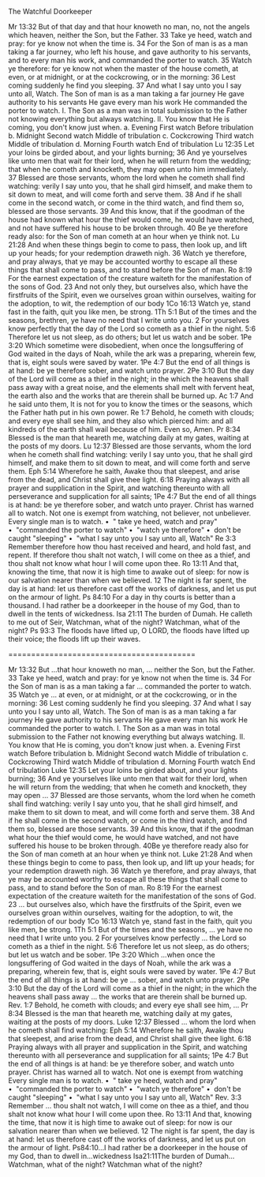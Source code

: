 The Watchful Doorkeeper

Mr 13:32 But of that day and that hour knoweth no man, no, not the angels which heaven, neither the Son, but the Father. 33 Take ye heed, watch and pray: for ye know not when the time is. 34 For the Son of man is as a man taking a far journey, who left his house, and gave authority to his servants, and to every man his work, and commanded the porter to watch. 35 Watch ye therefore: for ye know not when the master of the house cometh, at even, or at midnight, or at the cockcrowing, or in the morning: 36 Lest coming suddenly he find you sleeping. 37 And what I say unto you I say unto all, Watch.
The Son of man is as a man taking a far journey
He gave authority to his servants
He gave every man his work
He commanded the porter to watch.
I. The Son as a man was in total submission to the Father not knowing everything but always watching.
II. You know that He is coming, you don&apos;t know just when.
a. Evening First watch Before tribulation
b. Midnight Second watch Middle of tribulation
c. Cockcrowing Third watch Middle of tribulation
d. Morning Fourth watch End of tribulation
Lu 12:35 Let your loins be girded about, and your lights burning; 36 And ye yourselves like unto men that wait for their lord, when he will return from the wedding; that when he cometh and knocketh, they may open unto him immediately. 37 Blessed are those servants, whom the lord when he cometh shall find watching: verily I say unto you, that he shall gird himself, and make them to sit down to meat, and will come forth and serve them. 38 And if he shall come in the second watch, or come in the third watch, and find them so, blessed are those servants. 39 And this know, that if the goodman of the house had known what hour the thief would come, he would have watched, and not have suffered his house to be broken through. 40 Be ye therefore ready also: for the Son of man cometh at an hour when ye think not.
Lu 21:28 And when these things begin to come to pass, then look up, and lift up your heads; for your redemption draweth nigh. 36 Watch ye therefore, and pray always, that ye may be accounted worthy to escape all these things that shall come to pass, and to stand before the Son of man. 
Ro 8:19 For the earnest expectation of the creature waiteth for the manifestation of the sons of God. 23 And not only they, but ourselves also, which have the firstfruits of the Spirit, even we ourselves groan within ourselves, waiting for the adoption, to wit, the redemption of our body 1Co 16:13 Watch ye, stand fast in the faith, quit you like men, be strong.
1Th 5:1 But of the times and the seasons, brethren, ye have no need that I write unto you. 2 For yourselves know perfectly that the day of the Lord so cometh as a thief in the night. 5:6 Therefore let us not sleep, as do others; but let us watch and be sober.
1Pe 3:20 Which sometime were disobedient, when once the longsuffering of God waited in the days of Noah, while the ark was a preparing, wherein few, that is, eight souls were saved by water. 1Pe 4:7 But the end of all things is at hand: be ye therefore sober, and watch unto prayer. 2Pe 3:10 But the day of the Lord will come as a thief in the night; in the which the heavens shall pass away with a great noise, and the elements shall melt with fervent heat, the earth also and the works that are therein shall be burned up. Ac 1:7 And he said unto them, It is not for you to know the times or the seasons, which the Father hath put in his own power.
Re 1:7 Behold, he cometh with clouds; and every eye shall see him, and they also which pierced him: and all kindreds of the earth shall wail because of him. Even so, Amen. Pr 8:34 Blessed is the man that heareth me, watching daily at my gates, waiting at the posts of my doors. Lu 12:37 Blessed are those servants, whom the lord when he cometh shall find watching: verily I say unto you, that he shall gird himself, and make them to sit down to meat, and will come forth and serve them. Eph 5:14 Wherefore he saith, Awake thou that sleepest, and arise from the dead, and Christ shall give thee light. 6:18 Praying always with all prayer and supplication in the Spirit, and watching thereunto with all perseverance and supplication for all saints; 1Pe 4:7 But the end of all things is at hand: be ye therefore sober, and watch unto prayer. Christ has warned all to watch. Not one is exempt from watching, not believer, not unbeliever. Every single man is to watch. •  &quot; take ye heed, watch and pray" •  &quot;commanded the porter to watch&quot; •  "watch ye therefore" •  don&apos;t be caught "sleeping" •  "what I say unto you I say unto all, Watch" Re 3:3 Remember therefore how thou hast received and heard, and hold fast, and repent. If therefore thou shalt not watch, I will come on thee as a thief, and thou shalt not know what hour I will come upon thee. Ro 13:11 And that, knowing the time, that now it is high time to awake out of sleep: for now is our salvation nearer than when we believed. 12 The night is far spent, the day is at hand: let us therefore cast off the works of darkness, and let us put on the armour of light. Ps 84:10 For a day in thy courts is better than a thousand. I had rather be a doorkeeper in the house of my God, than to dwell in the tents of wickedness. Isa 21:11 The burden of Dumah. He calleth to me out of Seir, Watchman, what of the night? Watchman, what of the night? Ps 93:3 The floods have lifted up, O LORD, the floods have lifted up their voice; the floods lift up their waves.



=========================================



Mr 13:32 But &hellip;that hour knoweth no man, &hellip; neither the Son, but the Father. 33 Take ye heed, watch and pray: for ye know not when the time is. 34 For the Son of man is as a man taking a far &hellip; commanded the porter to watch. 
35 Watch ye &hellip; at even, or at midnight, or at the cockcrowing, or in the morning: 36 Lest coming suddenly he find you sleeping. 37 And what I say unto you I say unto all, Watch.
The Son of man is as a man taking a far journey He gave authority to his servants He gave every man his work He commanded the porter to watch.
I. The Son as a man was in total submission to the Father not knowing everything but always watching.
II. You know that He is coming, you don&apos;t know just when.
a. Evening First watch Before tribulation
b. Midnight Second watch Middle of tribulation
c. Cockcrowing Third watch Middle of tribulation
d. Morning Fourth watch End of tribulation
Luke 12:35 Let your loins be girded about, and your lights burning; 36 And ye yourselves like unto men that wait for their lord, when he will return from the wedding; that when he cometh and knocketh, they may open &hellip; 37 Blessed are those servants, whom the lord when he cometh shall find watching: verily I say unto you, that he shall gird himself, and make them to sit down to meat, and will come forth and serve them. 38 And if he shall come in the second watch, or come in the third watch, and find them so, blessed are those servants. 39 And this know, that if the goodman what hour the thief would come, he would have watched, and not have suffered his house to be broken through. 40Be ye therefore ready also for the Son of man cometh at an hour when ye think not. Luke 21:28 And when these things begin to come to pass, then look up, and lift up your heads; for your redemption draweth nigh. 36 Watch ye therefore, and pray always, that ye may be accounted worthy to escape all these things that shall come to pass, and to stand before the Son of man. Ro 8:19 For the earnest expectation of the creature waiteth for the manifestation of the sons of God. 23 &hellip; but ourselves also, which have the firstfruits of the Spirit, even we ourselves groan within ourselves, waiting for the adoption, to wit, the redemption of our body 1Co 16:13 Watch ye, stand fast in the faith, quit you like men, be strong. 1Th 5:1 But of the times and the seasons, &hellip; ye have no need that I write unto you. 2 For yourselves know perfectly &hellip; the Lord so cometh as a thief in the night. 5:6 Therefore let us not sleep, as do others; but let us watch and be sober. 1Pe 3:20 Which &hellip;when once the longsuffering of God waited in the days of Noah, while the ark was a preparing, wherein few, that is, eight souls were saved by water. 1Pe 4:7 But the end of all things is at hand: be ye &hellip; sober, and watch unto prayer. 2Pe 3:10 But the day of the Lord will come as a thief in the night; in the which the heavens shall pass away &hellip; the works that are therein shall be burned up. Rev. 1:7 Behold, he cometh with clouds; and every eye shall see him, &hellip; Pr 8:34 Blessed is the man that heareth me, watching daily at my gates, waiting at the posts of my doors. Luke 12:37 Blessed &hellip; whom the lord when he cometh shall find watching: Eph 5:14 Wherefore he saith, Awake thou that sleepest, and arise from the dead, and Christ shall give thee light. 6:18 Praying always with all prayer and supplication in the Spirit, and watching thereunto with all perseverance and supplication for all saints; 1Pe 4:7 But the end of all things is at hand: be ye therefore sober, and watch unto prayer. Christ has warned all to watch. Not one is exempt from watching Every single man is to watch. •  &quot; take ye heed, watch and pray" •  &quot;commanded the porter to watch&quot; •  "watch ye therefore" •  don&apos;t be caught "sleeping" •  "what I say unto you I say unto all, Watch" Rev. 3:3 Remember &hellip; thou shalt not watch, I will come on thee as a thief, and thou shalt not know what hour I will come upon thee. Ro 13:11 And that, knowing the time, that now it is high time to awake out of sleep: for now is our salvation nearer than when we believed. 12 The night is far spent, the day is at hand: let us therefore cast off the works of darkness, and let us put on the armour of light. Ps84:10&hellip;I had rather be a doorkeeper in the house of my God, than to dwell in&hellip;wickedness Isa21:11The burden of Dumah&hellip;Watchman, what of the night? Watchman what of the night? 

